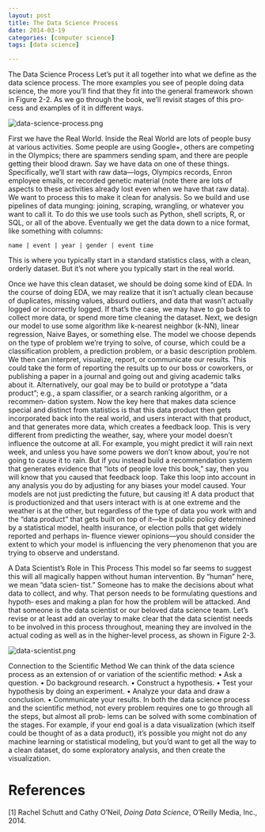 ```yaml
---
layout: post
title: The Data Science Process
date: 2014-03-19
categories: [computer science]
tags: [data science]

---
```


The Data Science ProcessLet’s put it all together into what we define as the data science process. The more examples you see of people doing data science, the more you’ll find that they fit into the general framework shown in Figure 2-2. As we go through the book, we’ll revisit stages of this pro‐ cess and examples of it in different ways.
![data-science-process.png](http://sungsoo.github.com/images/data-science-process.png)
First we have the Real World. Inside the Real World are lots of people busy at various activities. Some people are using Google+, others are competing in the Olympics; there are spammers sending spam, and there are people getting their blood drawn. Say we have data on one of these things.Specifically, we’ll start with raw data—logs, Olympics records, Enron employee emails, or recorded genetic material (note there are lots of aspects to these activities already lost even when we have that raw data). We want to process this to make it clean for analysis. So we build and use pipelines of data munging: joining, scraping, wrangling, or whatever you want to call it. To do this we use tools such as Python, shell scripts, R, or SQL, or all of the above.Eventually we get the data down to a nice format, like something with columns:
	name | event | year | gender | event time

This is where you typically start in a standard statistics class, with a clean, orderly dataset. But it’s not where you typically start in the real world.

Once we have this clean dataset, we should be doing some kind of EDA. In the course of doing EDA, we may realize that it isn’t actually clean because of duplicates, missing values, absurd outliers, and data that wasn’t actually logged or incorrectly logged. If that’s the case, we may have to go back to collect more data, or spend more time cleaning the dataset.Next, we design our model to use some algorithm like k-nearest neighbor (k-NN), linear regression, Naive Bayes, or something else. The model we choose depends on the type of problem we’re trying to solve, of course, which could be a classification problem, a prediction problem, or a basic description problem.We then can interpret, visualize, report, or communicate our results. This could take the form of reporting the results up to our boss or coworkers, or publishing a paper in a journal and going out and giving academic talks about it.Alternatively, our goal may be to build or prototype a “data product”; e.g., a spam classifier, or a search ranking algorithm, or a recommen‐ dation system. Now the key here that makes data science special and distinct from statistics is that this data product then gets incorporated back into the real world, and users interact with that product, and that generates more data, which creates a feedback loop.This is very different from predicting the weather, say, where your model doesn’t influence the outcome at all. For example, you might predict it will rain next week, and unless you have some powers we don’t know about, you’re not going to cause it to rain. But if you instead build a recommendation system that generates evidence that “lots of people love this book,” say, then you will know that you caused that feedback loop.Take this loop into account in any analysis you do by adjusting for any biases your model caused. Your models are not just predicting the future, but causing it!A data product that is productionized and that users interact with is at one extreme and the weather is at the other, but regardless of the type of data you work with and the “data product” that gets built on top of it—be it public policy determined by a statistical model, health insurance, or election polls that get widely reported and perhaps in‐ fluence viewer opinions—you should consider the extent to which your model is influencing the very phenomenon that you are trying to observe and understand.A Data Scientist’s Role in This ProcessThis model so far seems to suggest this will all magically happen without human intervention. By “human” here, we mean “data scien‐ tist.” Someone has to make the decisions about what data to collect, and why. That person needs to be formulating questions and hypoth‐ eses and making a plan for how the problem will be attacked. And that someone is the data scientist or our beloved data science team.Let’s revise or at least add an overlay to make clear that the data scientist needs to be involved in this process throughout, meaning they are involved in the actual coding as well as in the higher-level process, as shown in Figure 2-3.

![data-scientist.png](http://sungsoo.github.com/images/data-scientist.png)


Connection to the Scientific MethodWe can think of the data science process as an extension of or variation of the scientific method:• Ask a question.• Do background research.• Construct a hypothesis.• Test your hypothesis by doing an experiment.• Analyze your data and draw a conclusion.• Communicate your results.In both the data science process and the scientific method, not every problem requires one to go through all the steps, but almost all prob‐ lems can be solved with some combination of the stages. For example, if your end goal is a data visualization (which itself could be thought of as a data product), it’s possible you might not do any machine learning or statistical modeling, but you’d want to get all the way to a clean dataset, do some exploratory analysis, and then create the visualization.










# References
[1] Rachel Schutt and Cathy O’Neil, *Doing Data Science*, O’Reilly Media, Inc., 2014.

